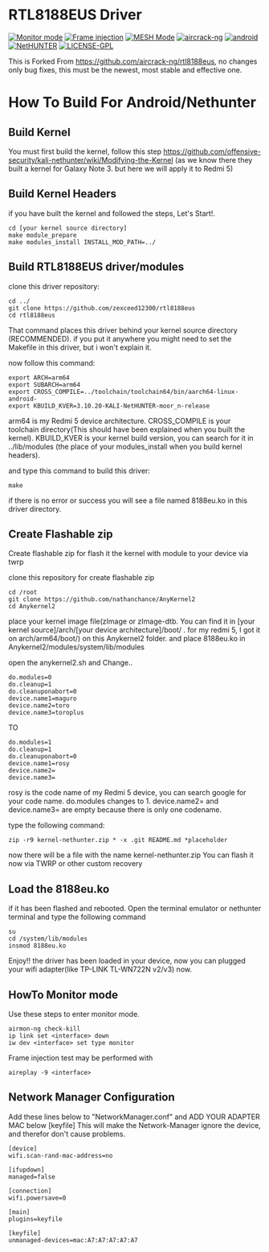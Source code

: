
# RTL8188EUS Driver
[![Monitor mode](https://img.shields.io/badge/monitor%20mode-supported-brightgreen.svg)](#) [![Frame injection](https://img.shields.io/badge/frame%20injection-supported-brightgreen)](#) [![MESH Mode](https://img.shields.io/badge/mesh%20mode-supported-brightgreen.svg)](#) [![aircrack-ng](https://img.shields.io/badge/aircrack--ng-supported-blue.svg)](#) [![android](https://img.shields.io/badge/android-supported-blue.svg)](#) [![NetHUNTER](https://img.shields.io/badge/NetHUNTER-supported-red.svg)](#) [![LICENSE-GPL](https://img.shields.io/badge/license-GPL--v3.0-orange)](https://github.com/zexceed12300/rtl8188eus/blob/master/LICENSE)

This is Forked From https://github.com/aircrack-ng/rtl8188eus, no changes only bug fixes, this must be the newest, most stable and effective one.

# How To Build For Android/Nethunter
## Build Kernel
You must first build the kernel, follow this step https://github.com/offensive-security/kali-nethunter/wiki/Modifying-the-Kernel
(as we know there they built a kernel for Galaxy Note 3. but here we will apply it to Redmi 5)

## Build Kernel Headers
if you have built the kernel and followed the steps, Let's Start!. 
```
cd [your kernel source directory]
make module_prepare
make modules_install INSTALL_MOD_PATH=../
```
## Build RTL8188EUS driver/modules
clone this driver repository:
```
cd ../
git clone https://github.com/zexceed12300/rtl8188eus
cd rtl8188eus
```
That command places this driver behind your kernel source directory (RECOMMENDED). if you put it anywhere you might need to set the Makefile in this driver, but i won't explain it.

now follow this command:
```
export ARCH=arm64
export SUBARCH=arm64
export CROSS_COMPILE=../toolchain/toolchain64/bin/aarch64-linux-android-
export KBUILD_KVER=3.10.20-KALI-NetHUNTER-moor_n-release
```
arm64 is my Redmi 5 device architecture. CROSS_COMPILE is your toolchain directory(This should have been explained when you built the kernel). KBUILD_KVER is your kernel build version, you can search for it in ../lib/modules (the place of your modules_install when you build kernel headers).


and type this command to build this driver: 
```
make
```
if there is no error or success you will see a file named 8188eu.ko in this driver directory. 
## Create Flashable zip 
Create flashable zip for flash it the kernel with module to your device via twrp

clone this repository for create flashable zip
```
cd /root
git clone https://github.com/nathanchance/AnyKernel2
cd Anykernel2
```
place your kernel image file(zImage or zImage-dtb. You can find it in [your kernel source]/arch/[your device architecture]/boot/ . for my redmi 5, I got it on arch/arm64/boot/) on this Anykernel2 folder. and place 8188eu.ko in Anykernel2/modules/system/lib/modules

open the anykernel2.sh and Change..
```
do.modules=0
do.cleanup=1
do.cleanuponabort=0
device.name1=maguro
device.name2=toro
device.name3=toroplus
```
TO
```
do.modules=1
do.cleanup=1
do.cleanuponabort=0
device.name1=rosy
device.name2=
device.name3=
```
rosy is the code name of my Redmi 5 device, you can search google for your code name. do.modules changes to 1. device.name2= and device.name3= are empty because there is only one codename.

type the following command:
```
zip -r9 kernel-nethunter.zip * -x .git README.md *placeholder
```
now there will be a file with the name kernel-nethunter.zip 
You can flash it now via TWRP or other custom recovery
## Load the 8188eu.ko
if it has been flashed and rebooted. Open the terminal emulator or nethunter terminal and type the following command
```
su
cd /system/lib/modules
insmod 8188eu.ko
```
Enjoy!! the driver has been loaded in your device, now you can plugged your wifi adapter(like TP-LINK TL-WN722N v2/v3) now.
## HowTo Monitor mode
Use these steps to enter monitor mode.
```
airmon-ng check-kill
ip link set <interface> down
iw dev <interface> set type monitor
```
Frame injection test may be performed with
```
aireplay -9 <interface>
```
## Network Manager Configuration
Add these lines below to "NetworkManager.conf" and ADD YOUR ADAPTER MAC below [keyfile] This will make the Network-Manager ignore the device, and therefor don't cause problems.
```
[device]
wifi.scan-rand-mac-address=no

[ifupdown]
managed=false

[connection]
wifi.powersave=0

[main]
plugins=keyfile

[keyfile]
unmanaged-devices=mac:A7:A7:A7:A7:A7
```
